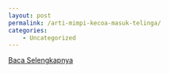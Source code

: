 ```yaml
---
layout: post
permalink: /arti-mimpi-kecoa-masuk-telinga/
categories:
    - Uncategorized
---
```


[Baca Selengkapnya](/06)